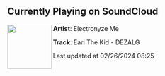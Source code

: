 ## Currently Playing on SoundCloud

[<img align="left" width="100" src="https://i1.sndcdn.com/artworks-oyg1h4PyTDtyheiX-2ox9yg-t500x500.jpg">](https://soundcloud.com/electronyze-me/earl-the-kid-dezalg?in=electronyze-me/sets/earl-the-kid-xxx-ep)

**Artist**: Electronyze Me 

**Track**: Earl The Kid - DEZALG

Last updated at 02/26/2024 08:25
